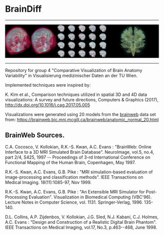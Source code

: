 # BrainDiff
***
![alt text](banner.png?raw=true)
***
Repository for group 4 "Comparative Visualization of Brain Anatomy Variability" in Visualisierung medizinischer Daten an
der TU Wien.


Implemented techniques were inspired by:

K. Kim et al., Comparison techniques utilized in spatial 3D and 4D data visualizations: A survey and future
directions, Computers & Graphics (2017), http://dx.doi.org/10.1016/j.cag.2017.05.005

Visualizations were generated using 20 models from the [brainweb](http://www.bic.mni.mcgill.ca/brainweb/) data set from: 
https://brainweb.bic.mni.mcgill.ca/brainweb/anatomic_normal_20.html

BrainWeb Sources.
-----------------
C.A. Cocosco, V. Kollokian, R.K.-S. Kwan, A.C. Evans : "BrainWeb: Online Interface to a 3D MRI Simulated Brain 
Database". NeuroImage, vol.5, no.4, part 2/4, S425, 1997 -- Proceedings of 3-rd International Conference on Functional 
Mapping of the Human Brain, Copenhagen, May 1997.

R.K.-S. Kwan, A.C. Evans, G.B. Pike : "MRI simulation-based evaluation of image-processing and classification methods".
IEEE Transactions on Medical Imaging. 18(11):1085-97, Nov 1999.

R.K.-S. Kwan, A.C. Evans, G.B. Pike : "An Extensible MRI Simulator for Post-Processing Evaluation".
Visualization in Biomedical Computing (VBC'96). Lecture Notes in Computer Science, vol. 1131. Springer-Verlag, 1996. 135-140.

D.L. Collins, A.P. Zijdenbos, V. Kollokian, J.G. Sled, N.J. Kabani, C.J. Holmes, A.C. Evans : "Design and Construction of a Realistic Digital Brain Phantom".
IEEE Transactions on Medical Imaging, vol.17, No.3, p.463--468, June 1998.

